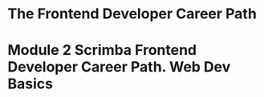 # The Frontend Developer Career Path

# Module 2 Scrimba Frontend Developer Career Path. Web Dev Basics
